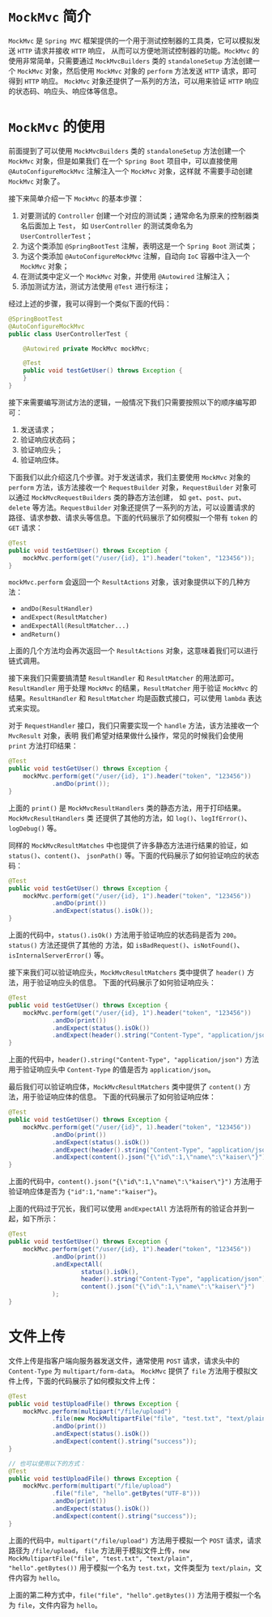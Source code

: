# `MockMvc` 简介
`MockMvc` 是 `Spring MVC` 框架提供的一个用于测试控制器的工具类，它可以模拟发送 `HTTP` 请求并接收 `HTTP` 响应，
从而可以方便地测试控制器的功能。`MockMvc` 的使用非常简单，只需要通过 `MockMvcBuilders` 类的 `standaloneSetup`
方法创建一个 `MockMvc` 对象，然后使用 `MockMvc` 对象的 `perform` 方法发送 `HTTP` 请求，即可得到 `HTTP` 响应。
`MockMvc` 对象还提供了一系列的方法，可以用来验证 `HTTP` 响应的状态码、响应头、响应体等信息。

# `MockMvc` 的使用
前面提到了可以使用 `MockMvcBuilders` 类的 `standaloneSetup` 方法创建一个 `MockMvc` 对象，但是如果我们
在一个 `Spring Boot` 项目中，可以直接使用 `@AutoConfigureMockMvc` 注解注入一个 `MockMvc` 对象，这样就
不需要手动创建 `MockMvc` 对象了。

接下来简单介绍一下 `MockMvc` 的基本步骤：
1. 对要测试的 `Controller` 创建一个对应的测试类；通常命名为原来的控制器类名后面加上 `Test`，
如 `UserController` 的测试类命名为 `UserControllerTest`；
2. 为这个类添加 `@SpringBootTest` 注解，表明这是一个 `Spring Boot` 测试类；
3. 为这个类添加 `@AutoConfigureMockMvc` 注解，自动向 `IoC` 容器中注入一个 `MockMvc` 对象；
4. 在测试类中定义一个 `MockMvc` 对象，并使用 `@Autowired` 注解注入；
5. 添加测试方法，测试方法使用 `@Test` 进行标注；

经过上述的步骤，我可以得到一个类似下面的代码：

```java
@SpringBootTest
@AutoConfigureMockMvc
public class UserControllerTest {

    @Autowired private MockMvc mockMvc;

    @Test
    public void testGetUser() throws Exception {
    }
}
```

接下来需要编写测试方法的逻辑，一般情况下我们只需要按照以下的顺序编写即可：
1. 发送请求；
2. 验证响应状态码；
3. 验证响应头；
4. 验证响应体。

下面我们以此介绍这几个步骤。对于发送请求，我们主要使用 `MockMvc` 对象的 `perform` 方法，该方法接收一个
`RequestBuilder` 对象，`RequestBuilder` 对象可以通过 `MockMvcRequestBuilders` 类的静态方法创建，
如 `get`、`post`、`put`、`delete` 等方法。`RequestBuilder` 对象还提供了一系列的方法，可以设置请求的
路径、请求参数、请求头等信息。下面的代码展示了如何模拟一个带有 `token` 的 `GET` 请求：

```java
@Test
public void testGetUser() throws Exception {
    mockMvc.perform(get("/user/{id}, 1").header("token", "123456"));
}
```

`mockMvc.perform` 会返回一个 `ResultActions` 对象，该对象提供以下的几种方法：
* `andDo(ResultHandler)`
* `andExpect(ResultMatcher)`
* `andExpectAll(ResultMatcher...)`
* `andReturn()`

上面的几个方法均会再次返回一个 `ResultActions` 对象，这意味着我们可以进行链式调用。

接下来我们只需要搞清楚 `ResultHandler` 和 `ResultMatcher` 的用法即可。`ResultHandler` 用于处理
`MockMvc` 的结果，`ResultMatcher` 用于验证 `MockMvc` 的结果。`ResultHandler` 和 `ResultMatcher`
均是函数式接口，可以使用 `lambda` 表达式来实现。

对于 `RequestHandler` 接口，我们只需要实现一个 `handle` 方法，该方法接收一个 `MvcResult` 对象，表明
我们希望对结果做什么操作，常见的时候我们会使用 `print` 方法打印结果：

```java
@Test
public void testGetUser() throws Exception {
    mockMvc.perform(get("/user/{id}, 1").header("token", "123456"))
            .andDo(print());
}
```

上面的 `print()` 是 `MockMvcResultHandlers` 类的静态方法，用于打印结果。`MockMvcResultHandlers` 类
还提供了其他的方法，如 `log()`、`logIfError()`、`logDebug()` 等。

同样的 `MockMvcResultMatches` 中也提供了许多静态方法进行结果的验证，如 `status()`、`content()`、
`jsonPath()` 等。下面的代码展示了如何验证响应的状态码：

```java
@Test
public void testGetUser() throws Exception {
    mockMvc.perform(get("/user/{id}, 1").header("token", "123456"))
            .andDo(print())
            .andExpect(status().isOk());
}
```

上面的代码中，`status().isOk()` 方法用于验证响应的状态码是否为 `200`。`status()` 方法还提供了其他的
方法，如 `isBadRequest()`、`isNotFound()`、`isInternalServerError()` 等。

接下来我们可以验证响应头，`MockMvcResultMatchers` 类中提供了 `header()` 方法，用于验证响应头的信息。
下面的代码展示了如何验证响应头：

```java
@Test
public void testGetUser() throws Exception {
    mockMvc.perform(get("/user/{id}, 1").header("token", "123456"))
            .andDo(print())
            .andExpect(status().isOk())
            .andExpect(header().string("Content-Type", "application/json"));
}
```

上面的代码中，`header().string("Content-Type", "application/json")` 方法用于验证响应头中 `Content-Type`
的值是否为 `application/json`。

最后我们可以验证响应体，`MockMvcResultMatchers` 类中提供了 `content()` 方法，用于验证响应体的信息。
下面的代码展示了如何验证响应体：

```java
@Test
public void testGetUser() throws Exception {
    mockMvc.perform(get("/user/{id}", 1).header("token", "123456"))
            .andDo(print())
            .andExpect(status().isOk())
            .andExpect(header().string("Content-Type", "application/json"))
            .andExpect(content().json("{\"id\":1,\"name\":\"kaiser\"}"));
}
```

上面的代码中，`content().json("{\"id\":1,\"name\":\"kaiser\"}")` 方法用于验证响应体是否为 `{"id":1,"name":"kaiser"}`。

上面的代码过于冗长，我们可以使用 `andExpectAll` 方法将所有的验证合并到一起，如下所示：

```java
@Test
public void testGetUser() throws Exception {
    mockMvc.perform(get("/user/{id}, 1").header("token", "123456"))
            .andDo(print())
            .andExpectAll(
                    status().isOk(),
                    header().string("Content-Type", "application/json"),
                    content().json("{\"id\":1,\"name\":\"kaiser\"}")
            );
}
```

# 文件上传
文件上传是指客户端向服务器发送文件，通常使用 `POST` 请求，请求头中的 `Content-Type` 为 `multipart/form-data`。
`MockMvc` 提供了 `file` 方法用于模拟文件上传，下面的代码展示了如何模拟文件上传：

```java
@Test
public void testUploadFile() throws Exception {
    mockMvc.perform(multipart("/file/upload")
            .file(new MockMultipartFile("file", "test.txt", "text/plain", "hello".getBytes("UTF-8"))))
            .andDo(print())
            .andExpect(status().isOk())
            .andExpect(content().string("success"));
}

// 也可以使用以下的方式：
@Test
public void testUploadFile() throws Exception {
    mockMvc.perform(multipart("/file/upload")
            .file("file", "hello".getBytes("UTF-8")))
            .andDo(print())
            .andExpect(status().isOk())
            .andExpect(content().string("success"));
}
```

上面的代码中，`multipart("/file/upload")` 方法用于模拟一个 `POST` 请求，请求路径为 `/file/upload`，
`file` 方法用于模拟文件上传，`new MockMultipartFile("file", "test.txt", "text/plain", "hello".getBytes())`
用于模拟一个名为 `test.txt`，文件类型为 `text/plain`，文件内容为 `hello`。

上面的第二种方式中，`file("file", "hello".getBytes())` 方法用于模拟一个名为 `file`，文件内容为 `hello`。
